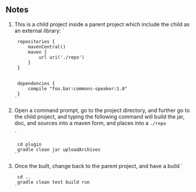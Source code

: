 ## Notes
1. This is a child project inside a parent project which include the child as an external library:
       `
       
        repositories {    
            mavenCentral()
            maven {
                url uri('./repo')
            }
        }
        
        
        dependencies {
            compile "foo.bar:commons-speaker:1.0"
        }
       `
2. Open a command prompt, go to the project directory, and further go to the child project, and typing the following command will build the jar, doc, and sources into a maven form, and places into a `./repo`

       `
        
        cd plugin
        gradle clean jar uploadArchives        
       `
3. Once the built, change back to the parent project, and have a build
       `
        
        cd ..
        gradle clean test build run         
       ` 